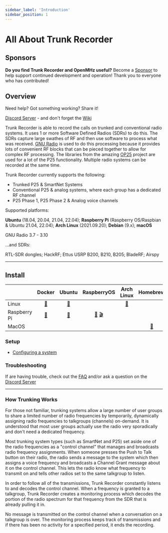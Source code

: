 ```yaml
---
sidebar_label: 'Introduction'
sidebar_position: 1
---
```

# All About Trunk Recorder

## Sponsors
**Do you find Trunk Recorder and OpenMHz useful?** 
Become a [Sponsor](https://github.com/sponsors/robotastic) to help support continued development and operation!
Thank you to everyone who has contributed!

## Overview
Need help? Got something working? Share it!

[Discord Server](https://discord.gg/btJAhESnks) - and don't forget the [Wiki](https://github.com/robotastic/trunk-recorder/wiki)

Trunk Recorder is able to record the calls on trunked and conventional radio systems. It uses 1 or more Software Defined Radios (SDRs) to do this. The SDRs capture large swathes of RF and then use software to process what was received. [GNU Radio](https://gnuradio.org/) is used to do this processing because it provides lots of convenient RF blocks that can be pieced together to allow for complex RF processing. The libraries from the amazing [OP25](http://op25.osmocom.org/trac/wiki) project are used for a lot of the P25 functionality. Multiple radio systems can be recorded at the same time.


Trunk Recorder currently supports the following:

 - Trunked P25 & SmartNet Systems
 - Conventional P25 & analog systems, where each group has a dedicated RF channel
 - P25 Phase 1, P25 Phase 2 & Analog voice channels

Supported platforms:

**Ubuntu** (18.04,  20.04, 21.04, 22.04); **Raspberry Pi** (Raspberry OS/Raspbian & Ubuntu 21.04, 22.04); **Arch Linux** (2021.09.20); **Debian** (9.x); **macOS**

GNU Radio 3.7 - 3.10

...and SDRs:

RTL-SDR dongles; HackRF; Ettus USRP B200, B210, B205; BladeRF; Airspy


---

## Install

|              |           Docker            |                   Ubuntu                   |       RaspberryOS       |              Arch Linux               |                Homebrew                 |                MacPorts                 |
| ------------ | :-------------------------: | :----------------------------------------: | :---------------------: | :-----------------------------------: | :-------------------------------------: | :-------------------------------------: |
| Linux        | [📄](./Install/INSTALL-DOCKER.md) | [📄](./Install/INSTALL-LINUX.md#**ubuntu-2104**) |                         | [📄](./Install/INSTALL-LINUX.md#arch-linux) |                                         |                                         |
| Raspberry Pi | [📄](./Install/INSTALL-DOCKER.md) |          [📄](./Install/INSTALL-PI.md)           | [📄](./Install/INSTALL-PI.md) [🎬](https://youtu.be/DizBtDZ6kE8) |                                       |                                         |                                         |
| MacOS        |                             |                                            |                         |                                       | [📄](./Install/INSTALL-MAC.md#using-homebrew) | [📄](./Install/INSTALL-MAC.md#using-macports) |



### Setup
* [Configuring a system](./CONFIGURE.md)

### Troubleshooting

If are having trouble, check out the [FAQ](./FAQ.md) and/or ask a question on the [Discord Server](https://discord.gg/btJAhESnks) 

___

### How Trunking Works
For those not familiar, trunking systems allow a large number of user groups to share a limited number of radio frequencies by temporarily, dynamically assigning radio frequencies to talkgroups (channels) on-demand. It is understood that most user groups actually use the radio very sporadically and don't need a dedicated frequency. 

Most trunking system types (such as SmartNet and P25) set aside one of the radio frequencies as a "control channel" that manages and broadcasts radio frequency assignments. When someone presses the Push to Talk button on their radio, the radio sends a message to the system which then assigns a voice frequency and broadcasts a Channel Grant message about it on the control channel. This lets the radio know what frequency to transmit on and tells other radios set to the same talkgroup to listen.

In order to follow all of the transmissions, Trunk Recorder constantly listens to and decodes the control channel. When a frequency is granted to a talkgroup, Trunk Recorder creates a monitoring process which decodes the portion of the radio spectrum for that frequency from the SDR that is already pulling it in.

No message is transmitted on the control channel when a conversation on a talkgroup is over. The monitoring process keeps track of transmissions and if there has been no activity for a specified period, it ends the recording.
